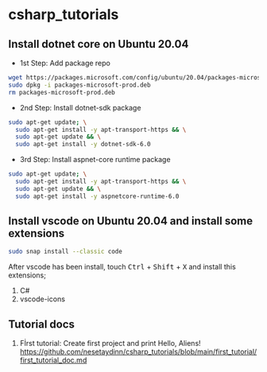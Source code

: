 # csharp_tutorials

## Install dotnet core on Ubuntu 20.04
- 1st Step:
Add package repo
```bash
wget https://packages.microsoft.com/config/ubuntu/20.04/packages-microsoft-prod.deb -O packages-microsoft-prod.deb
sudo dpkg -i packages-microsoft-prod.deb
rm packages-microsoft-prod.deb
```
- 2nd Step:
Install dotnet-sdk package
```bash
sudo apt-get update; \
  sudo apt-get install -y apt-transport-https && \
  sudo apt-get update && \
  sudo apt-get install -y dotnet-sdk-6.0
```
- 3rd Step:
Install aspnet-core runtime package
```bash
sudo apt-get update; \
  sudo apt-get install -y apt-transport-https && \
  sudo apt-get update && \
  sudo apt-get install -y aspnetcore-runtime-6.0
```
## Install vscode on Ubuntu 20.04 and install some extensions
```bash
sudo snap install --classic code
```
After vscode has been install, touch <kbd>Ctrl</kbd> + <kbd>Shift</kbd> + <kbd>X</kbd> and install this extensions;
1. C#
2. vscode-icons

## Tutorial docs
1. Fİrst tutorial: Create first project and print Hello, Aliens! <https://github.com/nesetaydinn/csharp_tutorials/blob/main/first_tutorial/first_tutorial_doc.md>
